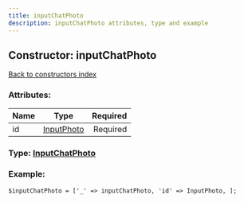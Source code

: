```yaml
---
title: inputChatPhoto
description: inputChatPhoto attributes, type and example
---
```

## Constructor: inputChatPhoto  
[Back to constructors index](index.md)



### Attributes:

| Name     |    Type       | Required |
|----------|:-------------:|---------:|
|id|[InputPhoto](../types/InputPhoto.md) | Required|



### Type: [InputChatPhoto](../types/InputChatPhoto.md)


### Example:

```
$inputChatPhoto = ['_' => inputChatPhoto, 'id' => InputPhoto, ];
```
